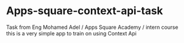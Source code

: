 # Apps-square-context-api-task

Task from Eng Mohamed Adel / Apps Square Academy / intern course \
this is a very simple app to train on using Context Api
